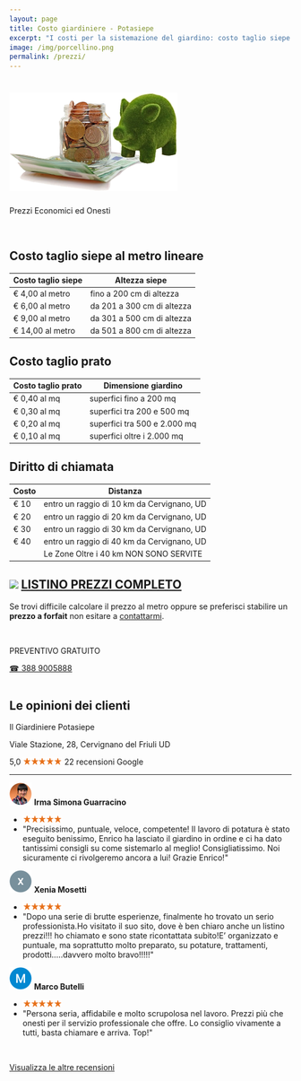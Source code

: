 ```yaml
---
layout: page
title: Costo giardiniere - Potasiepe
excerpt: "I costi per la sistemazione del giardino: costo taglio siepe al metro lineare, taglio prato, potatura alberi, lavori di base - Prezzi onesti, Listino prezzi pdf"
image: /img/porcellino.png
permalink: /prezzi/
---
```

<h1><img src="/img/porcellino.png" alt="Costo giardiniere" title="Costo giardiniere"></h1>
<div class="text-center">
<p class="h3">Prezzi Economici ed Onesti</p>
</div>
<br/>

## Costo taglio siepe al metro lineare

| Costo taglio siepe | Altezza siepe |
|--------------------|---------------|
|€ 4,00  al metro |fino a 200 cm di altezza
|€ 6,00  al metro |da 201 a 300 cm di altezza
|€ 9,00  al metro |da 301 a 500 cm di altezza
|€ 14,00 al metro |da 501 a 800 cm di altezza

## Costo taglio prato

| Costo taglio prato | Dimensione giardino |
|--------------------|------------------|
| € 0,40 al mq | superfici fino a 200 mq |
| € 0,30 al mq | superfici tra 200 e 500 mq |
| € 0,20 al mq | superfici tra 500 e 2.000 mq |
| € 0,10 al mq | superfici oltre i 2.000 mq |

## Diritto di chiamata

|Costo | Distanza |
|-----|---------|
|€ 10 | entro un raggio di 10 km da Cervignano, UD|
|€ 20 | entro un raggio di 20 km da Cervignano, UD|
|€ 30 | entro un raggio di 30 km da Cervignano, UD|
|€ 40 | entro un raggio di 40 km da Cervignano, UD|
|     | Le Zone Oltre i 40 km NON SONO SERVITE |

## <img src="{{ site.baseurl }}/img/icon-pdf.svg" style="display:inline"> [**LISTINO PREZZI COMPLETO**](/download/prezzi-potasiepe-2020.pdf)

Se trovi difficile calcolare il prezzo al metro oppure se preferisci stabilire un **prezzo a forfait** non esitare a [contattarmi](/contatti/ "Richiedi maggiori informazioni").


<br/>
<div class="text-center">
  <p class="h3">PREVENTIVO GRATUITO</p>
  <a title="Chiama adesso per un preventivo gratuito e senza impegno" href="tel:+393889005888" class="button">&#9742; 388 9005888</a>
</div>
<br/>

## Le opinioni dei clienti
<p class="h3">Il Giardiniere Potasiepe</p>
Viale Stazione, 28, Cervignano del Friuli UD

<span class="rtng">5,0</span> <img src="/img/5-stars.png" class="img-inline" alt="5 stelle recensioni clienti" title="5 stelle recensioni Google"/> 22 recensioni Google

<hr/>

<img src="/img/user.jpg" class="img-inline" alt="avatar cliente 1" title="avatar cliente"/> **Irma Simona Guarracino**
- <img src="/img/5-stars.png" class="img-inline" alt="recensione a 5 stelle" title="recensione a 5 stelle"/>
- "Precisissimo, puntuale, veloce, competente! Il lavoro di potatura è stato eseguito benissimo, Enrico ha lasciato il giardino in ordine e ci ha dato tantissimi consigli su come sistemarlo al meglio! Consigliatissimo. Noi sicuramente ci rivolgeremo ancora a lui! Grazie Enrico!"

<img src="/img/user1.jpg" class="img-inline" alt="avatar cliente 2" title="avatar cliente"/> **Xenia Mosetti**
- <img src="/img/5-stars.png" class="img-inline" alt="recensione a 5 stelle" title="recensione a 5 stelle"/>
- "Dopo una serie di brutte esperienze, finalmente ho trovato un serio professionista.Ho visitato il suo sito, dove è ben chiaro anche un listino prezzi!!! ho chiamato e sono state ricontattata subito!E’ organizzato e puntuale, ma soprattutto molto preparato, su potature, trattamenti, prodotti.....davvero molto bravo!!!!!"

<img src="/img/user2.jpg" class="img-inline" alt="avatar cliente 3" title="avatar cliente"/> **Marco Butelli**
- <img src="/img/5-stars.png" class="img-inline" alt="recensione a 5 stelle" title="recensione a 5 stelle"/>
- "Persona seria, affidabile e molto scrupolosa nel lavoro. Prezzi più che onesti per il servizio professionale che offre. Lo consiglio vivamente a tutti, basta chiamare e arriva. Top!"

<br/>

<a href="https://www.google.com/maps/place/Il+Giardiniere+Potasiepe/@45.8232958,13.3407708,17z/data=!3m1!4b1!4m5!3m4!1s0x477ba4bc0a323cfb:0x1bdade2ecb278885!8m2!3d45.8232958!4d13.3429595" aria-label="recensioni Google" target="_blank" rel="noopener"> Visualizza le altre recensioni </a>

